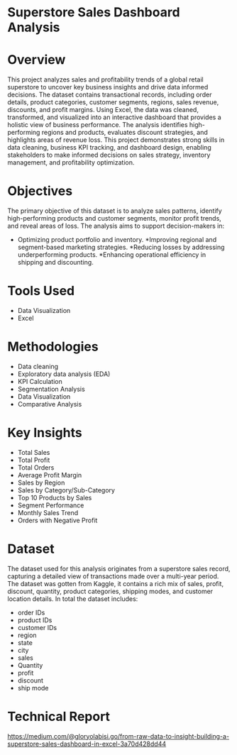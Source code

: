 # Superstore Sales Dashboard Analysis

# Overview
This project analyzes sales and profitability trends of a global retail superstore to uncover key business insights and drive data informed decisions. The dataset contains transactional records, including order details, product categories, customer segments, regions, sales revenue, discounts, and profit margins. Using Excel, the data was cleaned, transformed, and visualized into an interactive dashboard that provides a holistic view of business performance. The analysis identifies high-performing regions and products, evaluates discount strategies, and highlights areas of revenue loss. This project demonstrates strong skills in data cleaning, business KPI tracking, and dashboard design, enabling stakeholders to make informed decisions on sales strategy, inventory management, and profitability optimization.
# Objectives
The primary objective of this dataset is to analyze sales patterns, identify high-performing products and customer segments, monitor profit trends, and reveal areas of loss. The analysis aims to support decision-makers in:
* Optimizing product portfolio and inventory.
*Improving regional and segment-based marketing strategies.
*Reducing losses by addressing underperforming products.
*Enhancing operational efficiency in shipping and discounting.
# Tools Used
* Data Visualization
* Excel
# Methodologies
* Data cleaning
* Exploratory data analysis (EDA)
* KPI Calculation
* Segmentation Analysis
* Data Visualization
* Comparative Analysis
# Key Insights
* Total Sales
* Total Profit
* Total Orders
* Average Profit Margin
* Sales by Region
* Sales by Category/Sub-Category
* Top 10 Products by Sales
* Segment Performance
* Monthly Sales Trend
* Orders with Negative Profit
# Dataset
The dataset used for this analysis originates from a superstore sales record, capturing a detailed view of transactions made over a multi-year period. The dataset was gotten from Kaggle, it contains a rich mix of sales, profit, discount, quantity, product categories, shipping modes, and customer location details. In total the dataset includes:
* order IDs
* product IDs 
* customer IDs
* region
* state
* city
* sales
* Quantity
* profit
* discount
* ship mode
# Technical Report
https://medium.com/@gloryolabisi.go/from-raw-data-to-insight-building-a-superstore-sales-dashboard-in-excel-3a70d428dd44


